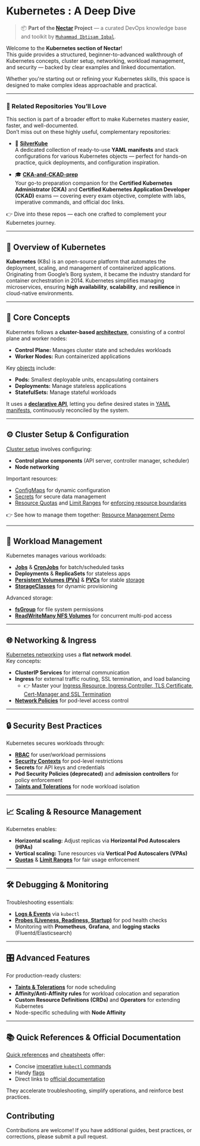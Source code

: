 # Kubernetes : A Deep Dive 

> 📦 **Part of the [Nectar](https://github.com/ibtisam-iq/nectar) Project** — a curated DevOps knowledge base and toolkit by [`Muhammad Ibtisam Iqbal`](https://www.linkedin.com/in/ibtisam-iq/).

Welcome to the **Kubernetes section of Nectar**!  
This guide provides a structured, beginner-to-advanced walkthrough of Kubernetes concepts, cluster setup, networking, workload management, and security — backed by clear examples and linked documentation.

Whether you're starting out or refining your Kubernetes skills, this space is designed to make complex ideas approachable and practical.

---

### 📂 Related Repositories You’ll Love

This section is part of a broader effort to make Kubernetes mastery easier, faster, and well-documented.  
Don’t miss out on these highly useful, complementary repositories:

- 🌿 **[SilverKube](https://github.com/ibtisam-iq/SilverKube)**  
  A dedicated collection of ready-to-use **YAML manifests** and stack configurations for various Kubernetes objects — perfect for hands-on practice, quick deployments, and configuration inspiration.

- 🎓 **[CKA-and-CKAD-prep](https://github.com/ibtisam-iq/CKA-and-CKAD-prep)**  
  Your go-to preparation companion for the **Certified Kubernetes Administrator (CKA)** and **Certified Kubernetes Application Developer (CKAD)** exams — covering every exam objective, complete with labs, imperative commands, and official doc links.

👉 Dive into these repos — each one crafted to complement your Kubernetes journey.

---

## 🌱 Overview of Kubernetes

**Kubernetes** (K8s) is an open-source platform that automates the deployment, scaling, and management of containerized applications. Originating from Google’s Borg system, it became the industry standard for container orchestration in 2014. Kubernetes simplifies managing microservices, ensuring **high availability**, **scalability**, and **resilience** in cloud-native environments.

---

## 🤩 Core Concepts

Kubernetes follows a **cluster-based [architecture](./01-core-concepts/architecture.md)**, consisting of a control plane and worker nodes:
- **Control Plane:** Manages cluster state and schedules workloads  
- **Worker Nodes:** Run containerized applications  

Key [objects](./01-core-concepts/objects.md) include:
- **Pods:** Smallest deployable units, encapsulating containers  
- **Deployments:** Manage stateless applications  
- **StatefulSets:** Manage stateful workloads  

It uses a **[declarative API](./01-core-concepts/declarative-api-process.md)**, letting you define desired states in [YAML manifests](https://github.com/ibtisam-iq/nectar/tree/main/yaml), continuously reconciled by the system.

---

## ⚙️ Cluster Setup & Configuration

[Cluster setup](./cluster-setup/README.md) involves configuring:
- **Control plane components** (API server, controller manager, scheduler)  
- **Node networking**  

Important resources:
- [ConfigMaps](./06-resource-management/configmap-guide.md) for dynamic configuration  
- [Secrets](./06-resource-management/secret-guide.md) for secure data management  
- [Resource Quotas](./06-resource-management/resource-quota-guide.md) and [Limit Ranges](./06-resource-management/limit-range-guide.md) for [enforcing resource boundaries](./06-resource-management/limitrange-resourcequota-together.md) 

👉 See how to manage them together: [Resource Management Demo](./06-resource-management/limitrange-resourcequota-demo.md)

---

## 🚀 Workload Management

Kubernetes manages various workloads:
- **[Jobs](./09-workloads/jobs-guide.md)** & **[CronJobs](./09-workloads/cron-job-guide.md)** for batch/scheduled tasks  
- **Deployments** & **ReplicaSets** for stateless apps  
- **[Persistent Volumes (PVs)](./04-storage/pv-guide.md)** & **[PVCs](./04-storage/pvc-guide.md)** for stable [storage](./04-storage/storage-guide.md)
- **[StorageClasses](./04-storage/storage-class.md)** for dynamic provisioning  

Advanced storage:
- **[fsGroup](./07-security/fsGroup.md)** for file system permissions  
- **[ReadWriteMany NFS Volumes](./04-storage/rwx-nfs-volume.md)** for concurrent multi-pod access  

---

## 🌐 Networking & Ingress

[Kubernetes networking](./03-networking/networking-in-k8s.md) uses a **flat network model**.  
Key concepts:
- **ClusterIP Services** for internal communication  
- **Ingress** for external traffic routing, SSL termination, and load balancing
    - 👉 Master your [Ingress Resource, Ingress Controller, TLS Certificate, Cert-Manager and SSL Termination](./03-networking/k8s-https-guide.md)
- **[Network Policies](./03-networking/network-policy-guide.md)** for pod-level access control  

---

## 🔒 Security Best Practices

Kubernetes secures workloads through:
- **[RBAC](./07-security/rbac.md)** for user/workload permissions  
- **[Security Contexts](./07-security/securityContext.md)** for pod-level restrictions  
- **Secrets** for API keys and credentials  
- **Pod Security Policies (deprecated)** and **admission controllers** for policy enforcement  
- **[Taints and Tolerations](./05-scheduling-and-affinity/taints-affinity-guide-1.md)** for node workload isolation  

---

## 📈 Scaling & Resource Management

Kubernetes enables:
- **Horizontal scaling:** Adjust replicas via **Horizontal Pod Autoscalers (HPAs)**  
- **Vertical scaling:** Tune resources via **Vertical Pod Autoscalers (VPAs)**  
- **[Quotas](./06-resource-management/resource-quota-guide.md)** & **[Limit Ranges](./06-resource-management/limit-range-guide.md)** for fair usage enforcement  

---

## 🛠️ Debugging & Monitoring

Troubleshooting essentials:
- **[Logs & Events](./02-cli-operations/kubectl-logs.md)** via `kubectl`  
- **[Probes (Liveness, Readiness, Startup)](./08-debugging-monitoring/probes-case-studies.md)** for pod health checks  
- Monitoring with **Prometheus**, **Grafana**, and **logging stacks** (Fluentd/Elasticsearch)

---

## 🎛️ Advanced Features

For production-ready clusters:
- **[Taints & Tolerations](./05-scheduling-and-affinity/taints-affinity-guide-1.md)** for node scheduling  
- **Affinity/Anti-Affinity rules** for workload colocation and separation  
- **Custom Resource Definitions (CRDs)** and **Operators** for extending Kubernetes  
- Node-specific scheduling with **Node Affinity**  

---

## 📚 Quick References & Official Documentation

[Quick references](./10-references/quick-reference.md) and [cheatsheets](./10-references/k8sCheatSheat.md) offer:
- Concise [imperative `kubectl` commands](./10-references/imperative-commands.md)  
- Handy [flags](./02-cli-operations/kubectl-flags.md)  
- Direct links to [official documentation](./10-references/docs.md)  

They accelerate troubleshooting, simplify operations, and reinforce best practices.

## Contributing

Contributions are welcome! If you have additional guides, best practices, or corrections, please submit a pull request.


